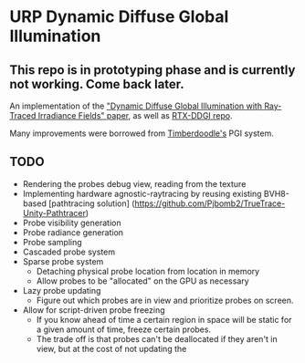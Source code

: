 # URP Dynamic Diffuse Global Illumination

## This repo is in prototyping phase and is currently not working. Come back later.

An implementation of the ["Dynamic Diffuse Global Illumination with Ray-Traced Irradiance Fields" paper](https://jcgt.org/published/0008/02/01/), as well as [RTX-DDGI repo](https://github.com/NVIDIAGameWorks/RTXGI-DDGI).

Many improvements were borrowed from [Timberdoodle's](https://github.com/Sunset-Flock/Timberdoodle/) PGI system.

## TODO
- Rendering the probes debug view, reading from the texture
- Implementing hardware agnostic-raytracing by reusing existing BVH8-based [pathtracing solution] (https://github.com/Pjbomb2/TrueTrace-Unity-Pathtracer)
- Probe visibility generation
- Probe radiance generation
- Probe sampling
- Cascaded probe system
- Sparse probe system
  - Detaching physical probe location from location in memory
  - Allow probes to be "allocated" on the GPU as necessary
- Lazy probe updating
  - Figure out which probes are in view and prioritize probes on screen.
- Allow for script-driven probe freezing
  - If you know ahead of time a certain region in space will be static for a given amount of time, freeze certain probes.
  - The trade off is that probes can't be deallocated if they aren't in view, but at the cost of not updating the  
